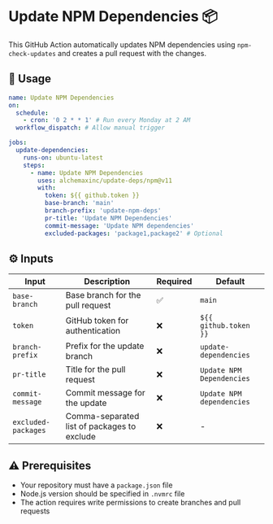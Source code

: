 # Update NPM Dependencies :package:

This GitHub Action automatically updates NPM dependencies using `npm-check-updates` and creates a pull request with the
changes.

## :rocket: Usage

```yaml
name: Update NPM Dependencies
on:
  schedule:
    - cron: '0 2 * * 1' # Run every Monday at 2 AM
  workflow_dispatch: # Allow manual trigger

jobs:
  update-dependencies:
    runs-on: ubuntu-latest
    steps:
      - name: Update NPM Dependencies
        uses: alchemaxinc/update-deps/npm@v11
        with:
          token: ${{ github.token }}
          base-branch: 'main'
          branch-prefix: 'update-npm-deps'
          pr-title: 'Update NPM Dependencies'
          commit-message: 'Update NPM dependencies'
          excluded-packages: 'package1,package2' # Optional
```

## :gear: Inputs

| Input               | Description                                 | Required           | Default                   |
| ------------------- | ------------------------------------------- | ------------------ | ------------------------- |
| `base-branch`       | Base branch for the pull request            | :white_check_mark: | `main`                    |
| `token`             | GitHub token for authentication             | :x:                | `${{ github.token }}`     |
| `branch-prefix`     | Prefix for the update branch                | :x:                | `update-dependencies`     |
| `pr-title`          | Title for the pull request                  | :x:                | `Update NPM Dependencies` |
| `commit-message`    | Commit message for the update               | :x:                | `Update NPM dependencies` |
| `excluded-packages` | Comma-separated list of packages to exclude | :x:                | -                         |

## :warning: Prerequisites

- Your repository must have a `package.json` file
- Node.js version should be specified in `.nvmrc` file
- The action requires write permissions to create branches and pull requests
